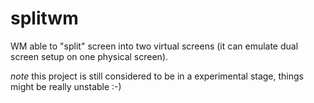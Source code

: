 splitwm
=======

WM able to "split" screen into two virtual screens (it can emulate dual screen setup on one physical screen).

*note* this project is still considered to be in a experimental stage, things might be really unstable :-)

